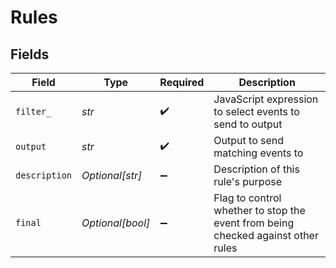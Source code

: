 # Rules


## Fields

| Field                                                                            | Type                                                                             | Required                                                                         | Description                                                                      |
| -------------------------------------------------------------------------------- | -------------------------------------------------------------------------------- | -------------------------------------------------------------------------------- | -------------------------------------------------------------------------------- |
| `filter_`                                                                        | *str*                                                                            | :heavy_check_mark:                                                               | JavaScript expression to select events to send to output                         |
| `output`                                                                         | *str*                                                                            | :heavy_check_mark:                                                               | Output to send matching events to                                                |
| `description`                                                                    | *Optional[str]*                                                                  | :heavy_minus_sign:                                                               | Description of this rule's purpose                                               |
| `final`                                                                          | *Optional[bool]*                                                                 | :heavy_minus_sign:                                                               | Flag to control whether to stop the event from being checked against other rules |
